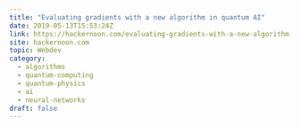 ```yaml
---
title: "Evaluating gradients with a new algorithm in quantum AI"
date: 2019-05-13T15:53:24Z
link: https://hackernoon.com/evaluating-gradients-with-a-new-algorithm-in-quantum-ai-9e4087cf9f56?source=rss----3a8144eabfe3---4&utm_medium=RSS&utm_source=hune
site: hackernoon.com
topic: Webdev
category:
  - algorithms
  - quantum-computing
  - quantum-physics
  - ai
  - neural-networks
draft: false
---
```


